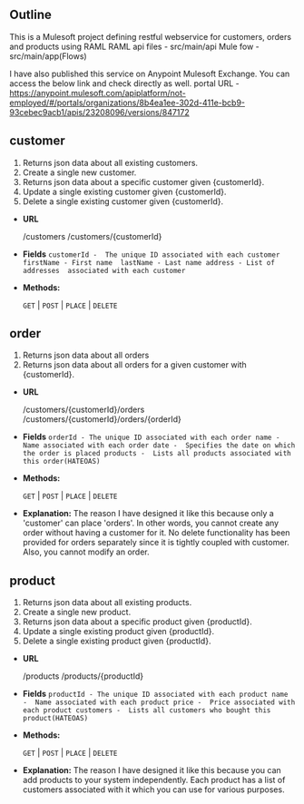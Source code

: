 **Outline**
----
This is a Mulesoft project defining restful webservice for customers, orders and products using RAML
RAML api files -  src/main/api
Mule fow - src/main/app(Flows)

I have also published this service on Anypoint Mulesoft Exchange. You can access the below link and check directly as well.
portal URL  - https://anypoint.mulesoft.com/apiplatform/not-employed/#/portals/organizations/8b4ea1ee-302d-411e-bcb9-93cebec9acb1/apis/23208096/versions/847172


**customer**
----
  1. Returns json data about all existing customers.
  2. Create a single new customer.
  3. Returns json data about a specific customer given {customerId}.
  4. Update a single existing customer given {customerId}. 
  5. Delete a single existing customer given {customerId}.

* **URL**
  
  /customers
  /customers/{customerId}

* **Fields**
    `customerId -  The unique ID associated with each customer 
    firstName - First name 
    lastName - Last name
    address - List of addresses  associated with each customer`
    
* **Methods:**

  `GET` | `POST` | `PLACE` | `DELETE`
  
**order**
----  
  1. Returns json data about all orders 
  2. Returns json data about all orders for a given customer with {customerId}.

* **URL**
  
  /customers/{customerId}/orders
  /customers/{customerId}/orders/{orderId}

* **Fields**
    `orderId - The unique ID associated with each order
     name -  Name associated with each order
     date -  Specifies the date on which the order is placed
     products -  Lists all products associated with this order(HATEOAS)`
    
* **Methods:**

  `GET` | `POST` | `PLACE` | `DELETE`
  
* **Explanation:**
The reason I have designed it like this because only a 'customer' can place 'orders'. In other words, you cannot create any order without having  a customer for it.
 No delete functionality has been provided for orders separately since it is tightly coupled with customer.
 Also, you cannot modify an order.

**product**
----  
  1. Returns json data about all existing products.
  2. Create a single new product.
  3. Returns json data about a specific product given {productId}.
  4. Update a single existing product given {productId}. 
  5. Delete a single existing product given {productId}.

* **URL**
  
  /products
  /products/{productId}

* **Fields**
    `productId - The unique ID associated with each product
     name -  Name associated with each product
     price -  Price associated with each product
     customers -  Lists all customers who bought this product(HATEOAS)`
    
* **Methods:**

  `GET` | `POST` | `PLACE` | `DELETE`
  
* **Explanation:**
The reason I have designed it like this because you can add products to your system independently.
Each product has a list of customers associated with it which you can use for various purposes.
